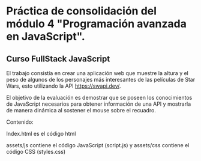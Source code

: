# Práctica de consolidación del módulo 4 "Programación avanzada en JavaScript".
## Curso FullStack JavaScript

El trabajo consistía en crear una aplicación web que muestre la altura y el peso de algunos de los personajes más interesantes de las películas de Star Wars, esto utilizando la API https://swapi.dev/.

El objetivo de la evaluación es demostrar que se poseen los conocimientos de JavaScript necesarios para obtener información de una API y mostrarla de manera dinámica al sostener el mouse sobre el recuadro.

Contenido:

Index.html es el código html

 assets/js contiene el código JavaScript (script.js) y  assets/css contiene el código CSS (styles.css)
